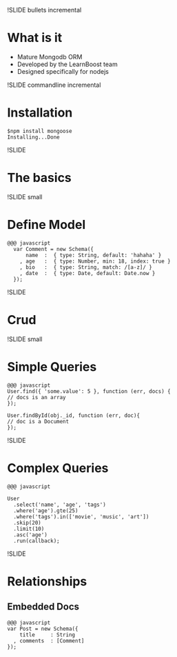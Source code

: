 !SLIDE bullets incremental
# What is it
* Mature Mongodb ORM
* Developed by the LearnBoost team
* Designed specifically for nodejs

!SLIDE commandline incremental
# Installation
    $npm install mongoose
    Installing...Done

!SLIDE
# The basics

!SLIDE small
# Define Model

    @@@ javascript
      var Comment = new Schema({
          name  :  { type: String, default: 'hahaha' }
        , age   :  { type: Number, min: 18, index: true }
        , bio   :  { type: String, match: /[a-z]/ }
        , date  :  { type: Date, default: Date.now }
      });

!SLIDE
# Crud

!SLIDE small
# Simple Queries

    @@@ javascript
    User.find({ 'some.value': 5 }, function (err, docs) {
    // docs is an array
    });

    User.findById(obj._id, function (err, doc){
    // doc is a Document
    });

!SLIDE
# Complex Queries

    @@@ javascript

    User
      .select('name', 'age', 'tags')
      .where('age').gte(25)
      .where('tags').in(['movie', 'music', 'art'])
      .skip(20)
      .limit(10)
      .asc('age')
      .run(callback);

!SLIDE 
# Relationships
## Embedded Docs

    @@@ javascript
    var Post = new Schema({
        title     : String
      , comments  : [Comment]
    });


